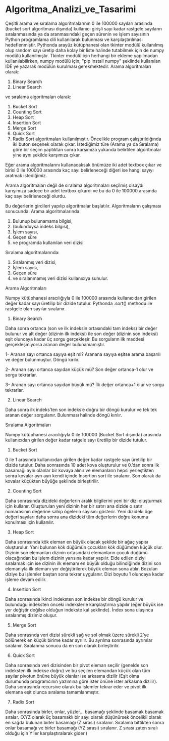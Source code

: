 # Algoritma_Analizi_ve_Tasarimi
Çeşitli arama ve sıralama algoritmalarının 0 ile 100000 sayıları arasında (bucket sort algoritması dışında) kullanıcı girişli sayı kadar rastgele sayıların sıralanmasında ya da aranmasındaki geçen sürenin ve işlem sayısının Python programlama dili kullanılarak bulunması ve karşılaştırılması hedeflenmiştir.
Pythonda arayüz kütüphanesi olan tkinter modülü kullanılmış olup random sayı üretip daha kolay bir liste halinde tutabilmek için de numpy modülü kullanılmıştır. Tkinter modülü için herhangi bir ekleme yapılmadan kullanılabilirken, numpy modülü için;
 "pip install numpy"
şeklinde kullanılan IDE ye yazarak modülün kurulması gerekmektedir.
Arama algoritmaları olarak:

1.	Binary Search
2.	Linear Search

ve sıralama algoritmaları olarak:

1.	Bucket Sort
2.	Counting Sort
3.	Heap Sort
4.	Insertion Sort
5.	Merge Sort
6.	Quick Sort
7.	Radix Sort
algoritmaları kullanılmıştır.
Öncelikle program çalıştırıldığında iki buton seçenek olarak çıkar. İstediğimiz türe (Arama ya da Sıralama) göre bir seçim yaptıktan sonra karşımıza yukarıda belirtilen algoritmalar yine aynı şekilde karşımıza çıkar.
 
Eğer arama algoritmalarını kullanacaksak önümüze iki adet textbox çıkar ve birisi 0 ile 100000 arasında kaç sayı belirleneceği diğeri ise hangi sayıyı aratmak istediğimiz.

Arama algoritmaları değil de sıralama algoritmaları seçilmiş olsaydı karışımıza sadece bir adet textbox çıkardı ve bu da 0 ile 100000 arasında kaç sayı belirleneceği olurdu.

Bu değerlerin girdileri yapılıp algoritmalar başlatılır. Algoritmaların çalışması sonucunda:
Arama algoritmalarında:
1.	Bulunup bulunamama bilgisi,
2.	(bulunduysa indeks bilgisi),
3.	İşlem sayısı,
4.	Geçen süre
5.	ve programda kullanılan veri dizisi


Sıralama algoritmalarında:
1.	Sıralanmış veri dizisi,
2.	İşlem sayısı,
3.	Geçen süre
4.	ve sıralanmamış veri dizisi
kullanıcıya sunulur.

Arama Algoritmaları

Numpy kütüphanesi aracılığıyla 0 ile 100000 arasında kullanıcıdan girilen değer kadar sayı üretilip bir dizide tutulur. Pythonda .sort() methodu ile rastgele olan sayılar sıralanır.

1.	Binary Search

Daha sonra ortanca (son ve ilk indeksin ortasındaki tam indeks) bir değer bulunur ve alt değer (dizinin ilk indeksi) ile son değer (dizinin son indeksi) eşit oluncaya kadar üç sorgu gerçekleşir. Bu sorguların ilk maddesi gerçekleşmiyorsa aranan değer bulunamamıştır.

1-	Aranan sayı ortanca sayıya eşit mi?
Aranana sayıya eşitse arama başarılı ve değer bulunmuştur. Döngü kırılır.

2-	Aranan sayı ortanca sayıdan küçük mü?
Son değer ortanca-1 olur ve sorgu tekrarlar.

3-	Aranan sayı ortanca sayıdan büyük mü?
İlk değer ortanca+1 olur ve sorgu tekrarlar.

2.	Linear Search

Daha sonra ilk indeks’ten son indeks’e doğru bir döngü kurulur ve tek tek aranan değer sorgulanır. Bulunması halinde döngü kırılır.

Sıralama Algoritmaları

Numpy kütüphanesi aracılığıyla 0 ile 100000 (Bucket Sort dışında) arasında kullanıcıdan girilen değer kadar ratgele sayı üretilip bir dizide tutulur.

1.	Bucket Sort

0 ile 1 arasında kullanıcıdan girilen değer kadar rastgele sayı üretilip bir dizide tutulur. Daha sonrasında 10 adet kova oluşturulur ve 0.’dan sonra ilk basamağı aynı olanlar bir kovaya alınır ve elemanların hepsi yerleştikten sonra kovalar ayrı ayrı kendi içinde Insertion sort ile sıralanır. Son olarak da kovalar küçükten büyüğe şeklinde birleştirilir.

2.	Counting Sort

Daha sonrasında dizideki değerlerin aralık bilgilerini yeni bir dizi oluşturmak için kullanır. Oluşturulan yeni dizinin her bir satırı ana dizide o satır numarasının değerine sahip ögelerin sayısını gösterir. Yeni dizideki öge değeri sayıları daha sonra ana dizideki tüm değerlerin doğru konuma konulması için kullanılır.

3.	Heap Sort

Daha sonrasında kök eleman en büyük olacak şekilde bir ağaç yapısı oluşturulur. Yani bulunan kök düğümün çocukları kök düğümden küçük olur. Dizinin son elemanları dizinin ortasındaki elemanların çocuk düğümü olacağından bu işlem dizinin yarısına kadar yapılır. Elde edilen diziyi sıralamak için ise dizinin ilk elemanı en büyük olduğu bilindiğinde dizini son elemanıyla ilk elemanı yer değiştirilerek büyük eleman sona atılır. Bozulan diziye bu işlemler baştan sona tekrar uygulanır. Dizi boyutu 1 oluncaya kadar işleme devam edilir.

4.	Insertion Sort

Daha sonrasında ikinci indeksten son indekse bir döngü kurulur ve bulunduğu indeksten önceki indekslerle karşılaştırma yapılır (eğer büyük ise yer değiştir değilse olduğun indekste kal şeklinde). İndex sona ulaşınca sıralanmış dizimiz oluşur.

5.	Merge Sort

Daha sonrasnda veri dizisi sürekli sağ ve sol olmak üzere sürekli 2’ye bölünerek en küçük birime kadar ayrılır. Bu ayrılma sonrasında ayrımlar sıralanır. Sıralanma sonucu da en son olarak birleştirilir.

6.	Quick Sort

Daha sonrasında veri dizisinden bir pivot eleman seçilir (genelde son indeksten ilk indekse doğru) ve bu seçilen elemandan küçük olan tüm sayılar pivotun önüne büyük olanlar ise arkasına dizilir (Eşit olma durumunda programcının yazımına göre ister önüne ister arkasına dizilir). Daha sonrasında recursive olarak bu işlemler tekrar eder ve pivot ilk elemana eşit olunca sıralama tamamlanmıştır.

7.	Radix Sort

Daha sonrasında birler, onlar, yüzler... basamağı şeklinde basamak basamak sıralar. (XYZ olarak üç basamaklı bir sayı olarak düşünürsek öncelikli olarak en sağda bulunan birler basamağı (Z sırası) sıralanır. Sıralama bittikten sonra onlar basamağı ve birler basamağı (YZ sırası) sıralanır. Z sırası zaten sıralı olduğu için Y’ler karşılaştıralarak gider.)
